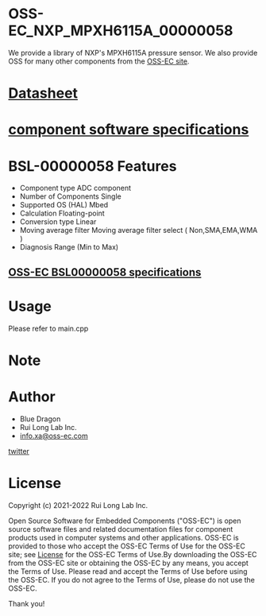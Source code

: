 # OSS-EC_NXP_MPXH6115A_00000058

We provide a library of NXP's MPXH6115A pressure sensor.
We also provide OSS for many other components from the [OSS-EC site](https://oss-ec.com/).

# [Datasheet](https://www.nxp.com/docs/en/data-sheet/MPXA6115A.pdf)

# [component software specifications](https://oss-ec.com/wp-content/uploads/2022/10/Spec-MPXH6115A.pdf)

# BSL-00000058 Features
- Component type         ADC component
- Number of Components   Single
- Supported OS (HAL)     Mbed
- Calculation            Floating-point
- Conversion type        Linear
- Moving average filter  Moving average filter select ( Non,SMA,EMA,WMA )
- Diagnosis              Range (Min to Max)
## [OSS-EC BSL00000058 specifications](https://oss-ec.com/wp-content/uploads/2022/10/Spec-00000058.pdf)

# Usage
Please refer to main.cpp

# Note

# Author

* Blue Dragon
* Rui Long Lab Inc.
* info.xa@oss-ec.com

[twitter](https://twitter.com/oss_ec)

# License
Copyright (c) 2021-2022 Rui Long Lab Inc.
 
Open Source Software for Embedded Components ("OSS-EC") is 
open source software files and related documentation files 
for component products used in computer systems and other 
applications. OSS-EC is provided to those who accept the 
OSS-EC Terms of Use for the OSS-EC site; see 
[License](https://oss-ec.com/license_agreement/)
for the OSS-EC Terms of Use.By downloading the OSS-EC from 
the OSS-EC site or obtaining the OSS-EC by any means, you 
accept the Terms of Use. Please read and accept the Terms 
of Use before using the OSS-EC. If you do not agree to the 
Terms of Use, please do not use the OSS-EC.

Thank you!
